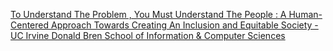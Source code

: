 [To Understand The Problem , You Must Understand The People : A Human-Centered Approach Towards Creating An Inclusion and Equitable Society - UC Irvine Donald Bren School of Information & Computer Sciences](https://qi.tc/qi/118330)